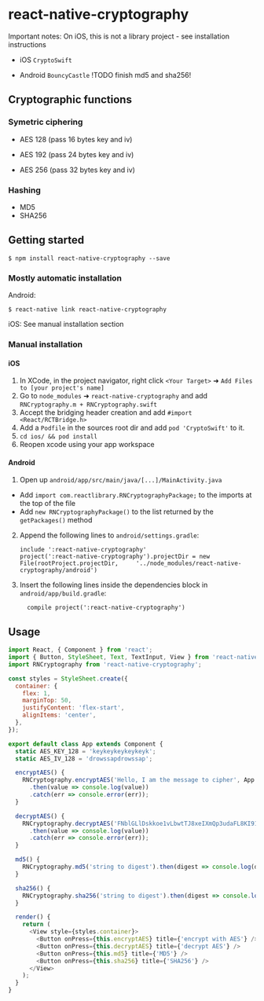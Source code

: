 
# react-native-cryptography

Important notes: On iOS, this is not a library project - see installation instructions

- iOS `CryptoSwift`

- Android `BouncyCastle` !TODO finish md5 and sha256!

## Cryptographic functions

### Symetric ciphering

- AES 128 (pass 16 bytes key and iv)

- AES 192 (pass 24 bytes key and iv)

- AES 256 (pass 32 bytes key and iv)


### Hashing

- MD5
- SHA256

## Getting started

`$ npm install react-native-cryptography --save`

### Mostly automatic installation

Android:

`$ react-native link react-native-cryptography`

iOS: See manual installation section

### Manual installation


#### iOS

1. In XCode, in the project navigator, right click `<Your Target>` ➜ `Add Files to [your project's name]`
2. Go to `node_modules` ➜ `react-native-cryptography` and add `RNCryptography.m + RNCryptography.swift`
3. Accept the bridging header creation and add `#import <React/RCTBridge.h>`
4. Add a `Podfile` in the sources root dir and add `pod 'CryptoSwift'` to it.
5. `cd ios/ && pod install`
6. Reopen xcode using your app workspace

#### Android

1. Open up `android/app/src/main/java/[...]/MainActivity.java`
  - Add `import com.reactlibrary.RNCryptographyPackage;` to the imports at the top of the file
  - Add `new RNCryptographyPackage()` to the list returned by the `getPackages()` method
2. Append the following lines to `android/settings.gradle`:
  	```
  	include ':react-native-cryptography'
  	project(':react-native-cryptography').projectDir = new File(rootProject.projectDir, 	'../node_modules/react-native-cryptography/android')
  	```
3. Insert the following lines inside the dependencies block in `android/app/build.gradle`:
  	```
      compile project(':react-native-cryptography')
  	```

## Usage
```javascript
import React, { Component } from 'react';
import { Button, StyleSheet, Text, TextInput, View } from 'react-native';
import RNCryptography from 'react-native-cryptography';

const styles = StyleSheet.create({
  container: {
    flex: 1,
    marginTop: 50,
    justifyContent: 'flex-start',
    alignItems: 'center',
  },
});

export default class App extends Component {
  static AES_KEY_128 = 'keykeykeykeykeyk';
  static AES_IV_128 = 'drowssapdrowssap';

  encryptAES() {
    RNCryptography.encryptAES('Hello, I am the message to cipher', App.AES_KEY_128, App.AES_IV_128) 
      .then(value => console.log(value))
      .catch(err => console.error(err));
  }

  decryptAES() {
    RNCryptography.decryptAES('FNblGLlDskkoe1vLbwtTJ8xeIXmQp3udaFL8KI91hfGhYFyqA0eLcfoy3iFFw2af', App.AES_KEY_128, App.AES_IV_128) 
      .then(value => console.log(value))
      .catch(err => console.error(err));
  }

  md5() {
    RNCryptography.md5('string to digest').then(digest => console.log(digest));
  }

  sha256() {
    RNCryptography.sha256('string to digest').then(digest => console.log(digest));
  }

  render() {
    return (
      <View style={styles.container}>
        <Button onPress={this.encryptAES} title={'encrypt with AES'} />
        <Button onPress={this.decryptAES} title={'decrypt AES'} />
        <Button onPress={this.md5} title={'MD5'} />
        <Button onPress={this.sha256} title={'SHA256'} />
      </View>
    );
  }
}
```
  
